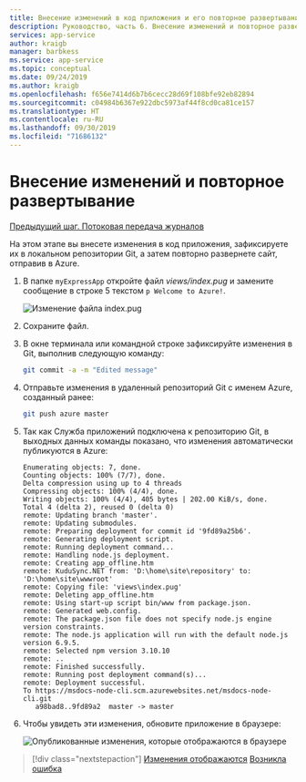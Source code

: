 ```yaml
---
title: Внесение изменений в код приложения и его повторное развертывание в Azure
description: Руководство, часть 6. Внесение изменений и повторное развертывание
services: app-service
author: kraigb
manager: barbkess
ms.service: app-service
ms.topic: conceptual
ms.date: 09/24/2019
ms.author: kraigb
ms.openlocfilehash: f656e7414d6b7b6cecc28d69f108bfe92eb82894
ms.sourcegitcommit: c04984b6367e922dbc5973af44f8cd0ca81ce157
ms.translationtype: HT
ms.contentlocale: ru-RU
ms.lasthandoff: 09/30/2019
ms.locfileid: "71686132"
---
```

# <a name="make-changes-and-redeploy"></a>Внесение изменений и повторное развертывание

[Предыдущий шаг. Потоковая передача журналов](tutorial-vscode-azure-cli-node-05.md)

На этом этапе вы внесете изменения в код приложения, зафиксируете их в локальном репозитории Git, а затем повторно развернете сайт, отправив в Azure.

1. В папке `myExpressApp` откройте файл *views/index.pug* и замените сообщение в строке 5 текстом `p Welcome to Azure!`.

    ![Изменение файла index.pug](media/azure-cli/editpugfile.png)

1. Сохраните файл.

1. В окне терминала или командной строке зафиксируйте изменения в Git, выполнив следующую команду:

    ```bash
    git commit -a -m "Edited message"
    ```

1. Отправьте изменения в удаленный репозиторий Git с именем Azure, созданный ранее:

    ```bash
    git push azure master
    ```

1. Так как Служба приложений подключена к репозиторию Git, в выходных данных команды показано, что изменения автоматически публикуются в Azure: 

    ```output
    Enumerating objects: 7, done.
    Counting objects: 100% (7/7), done.
    Delta compression using up to 4 threads
    Compressing objects: 100% (4/4), done.
    Writing objects: 100% (4/4), 405 bytes | 202.00 KiB/s, done.
    Total 4 (delta 2), reused 0 (delta 0)
    remote: Updating branch 'master'.
    remote: Updating submodules.
    remote: Preparing deployment for commit id '9fd89a25b6'.
    remote: Generating deployment script.
    remote: Running deployment command...
    remote: Handling node.js deployment.
    remote: Creating app_offline.htm
    remote: KuduSync.NET from: 'D:\home\site\repository' to: 'D:\home\site\wwwroot'
    remote: Copying file: 'views\index.pug'
    remote: Deleting app_offline.htm
    remote: Using start-up script bin/www from package.json.
    remote: Generated web.config.
    remote: The package.json file does not specify node.js engine version constraints.
    remote: The node.js application will run with the default node.js version 6.9.5.
    remote: Selected npm version 3.10.10
    remote: ..
    remote: Finished successfully.
    remote: Running post deployment command(s)...
    remote: Deployment successful.
    To https://msdocs-node-cli.scm.azurewebsites.net/msdocs-node-cli.git
       a98bad8..9fd89a2  master -> master
    ```

1. Чтобы увидеть эти изменения, обновите приложение в браузере:

    ![Опубликованные изменения, которые отображаются в браузере](media/azure-cli/remote-app-changes.png)

> [!div class="nextstepaction"]
> [Изменения отображаются](tutorial-vscode-azure-cli-node-07.md) [Возникла ошибка](https://www.research.net/r/PWZWZ52?tutorial=node-deployment&step=publishing-changes)
